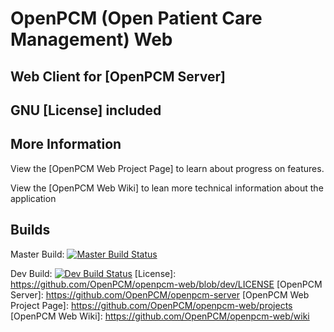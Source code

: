 # OpenPCM (Open Patient Care Management) Web

## Web Client for [OpenPCM Server]

## GNU [License] included


## More Information

View the [OpenPCM Web Project Page] to learn about progress on features.

View the [OpenPCM Web Wiki] to lean more technical information about the application

## Builds
Master Build:
[![Master Build Status](http://openpcm.org:9091/buildStatus/icon?job=OpenPCM_Web_Master)](http://openpcm.org:9091/job/OpenPCM_Web_Master)

Dev Build:
[![Dev Build Status](http://openpcm.org:9091/buildStatus/icon?job=OpenPCM_Web_Dev)](http://openpcm.org:9091/job/OpenPCM_Web_Dev)
[License]: https://github.com/OpenPCM/openpcm-web/blob/dev/LICENSE
[OpenPCM Server]: https://github.com/OpenPCM/openpcm-server
[OpenPCM Web Project Page]: https://github.com/OpenPCM/openpcm-web/projects
[OpenPCM Web Wiki]: https://github.com/OpenPCM/openpcm-web/wiki
